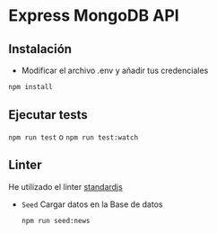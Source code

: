 # Express MongoDB API

## Instalación
* Modificar el archivo .env y añadir tus credenciales

```bash
npm install
```

## Ejecutar tests

`npm run test` o `npm run test:watch`

## Linter

He utilizado el linter [standardjs](https://standardjs.com/)

* `Seed` Cargar datos en la Base de datos
  ```sh
  npm run seed:news
  ```

  